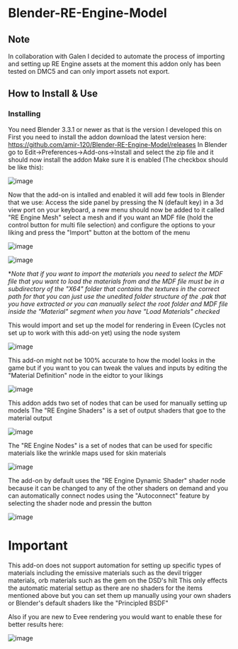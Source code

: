 # Blender-RE-Engine-Model

## Note
In collaboration with Galen I decided to automate the process of importing and setting up RE Engine assets at the moment this addon only has been tested on DMC5 and can only import assets not export.

## How to Install & Use
### Installing
You need Blender 3.3.1 or newer as that is the version I developed this on
First you need to install the addon download the latest version here: https://github.com/amir-120/Blender-RE-Engine-Model/releases
In Blender go to Edit->Preferences->Add-ons->Install and select the zip file and it should now install the addon
Make sure it is enabled (The checkbox should be like this):

![image](https://user-images.githubusercontent.com/18630540/203515093-5d40c817-e325-4272-9872-092be7b3db4f.png)

Now that the add-on is intalled and enabled it will add few tools in Blender that we use:
Access the side panel by pressing the N (default key) in a 3d view port on your keyboard, a new menu should now be added to it called "RE Engine Mesh" select a mesh and if you want an MDF file (hold the control button for multi file selection) and configure the options to your liking and press the "Import" button at the bottom of the menu

![image](https://user-images.githubusercontent.com/18630540/203517040-3efdf424-c95a-4baa-9614-86eb27cd9ad7.png)

![image](https://user-images.githubusercontent.com/18630540/203520052-748920d3-22ef-4463-baf1-fe3a11bec9c5.png)

**Note that if you want to import the materials you need to select the MDF file that you want to load the materials from and the MDF file must be in a subdirectory of the "X64" folder that contains the textures in the correct path for that you can just use the unedited folder structure of the .pak that you have extracted or you can manually select the root folder and MDF file inside the "Material" segment when you have "Load Materials" checked*

This would import and set up the model for rendering in Eveen (Cycles not set up to work with this add-on yet) using the node system

![image](https://user-images.githubusercontent.com/18630540/203520616-2926792b-e519-4f63-9039-d0ce794acdae.png)

This add-on might not be 100% accurate to how the model looks in the game but if you want to you can tweak the values and inputs by editing the "Material Definition" node in the eidtor to your likings

![image](https://user-images.githubusercontent.com/18630540/203521328-523ebc41-fa72-4be7-923d-080516676165.png)

This addon adds two set of nodes that can be used for manually setting up models
The "RE Engine Shaders" is a set of output shaders that goe to the material output

![image](https://user-images.githubusercontent.com/18630540/203521679-b04141a3-ccfa-4d3b-a655-d9cad1896043.png)

The "RE Engine Nodes" is a set of nodes that can be used for specific materials like the wrinkle maps used for skin materials

![image](https://user-images.githubusercontent.com/18630540/203522246-d5fd4c1d-011c-41c5-ba44-4c2ff778772c.png)

The add-on by default uses the "RE Engine Dynamic Shader" shader node because it can be changed to any of the other shaders on demand and you can automatically connect nodes using the "Autoconnect" feature by selecting the shader node and pressin the button

![image](https://user-images.githubusercontent.com/18630540/203522611-314366b1-97b3-44cc-857e-f016dc3beebd.png)

# Important
This add-on does not support automation for setting up specific types of materials including the emissive materials such as the devil trigger materials, orb materials such as the gem on the DSD's hilt
This only effects the automatic material settup as there are no shaders for the items mentioned above but you can set them up manually using your own shaders or Blender's default shaders like the "Principled BSDF"

Also if you are new to Evee rendering you would want to enable these for better results here:

![image](https://user-images.githubusercontent.com/18630540/203525229-98c7521a-34c7-4874-a25a-da5f99b382d3.png)


